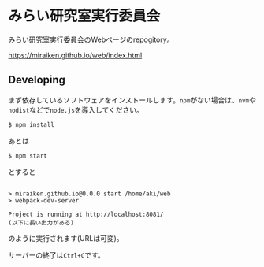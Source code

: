 # みらい研究室実行委員会

みらい研究室実行委員会のWebページのrepogitory。

https://miraiken.github.io/web/index.html

## Developing

まず依存しているソフトウェアをインストールします。``npm``がない場合は、``nvm``や``nodist``などで``node.js``を導入してください。

```bash
$ npm install
```

あとは

```bash
$ npm start
```

とすると

```

> miraiken.github.io@0.0.0 start /home/aki/web
> webpack-dev-server

Project is running at http://localhost:8081/
(以下に長い出力がある)
```

のように実行されます(URLは可変)。

サーバーの終了は``Ctrl+C``です。
